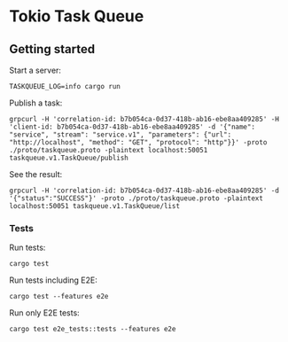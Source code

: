 # Tokio Task Queue

## Getting started
Start a server:
```
TASKQUEUE_LOG=info cargo run
```

Publish a task:
```
grpcurl -H 'correlation-id: b7b054ca-0d37-418b-ab16-ebe8aa409285' -H 'client-id: b7b054ca-0d37-418b-ab16-ebe8aa409285' -d '{"name": "service", "stream": "service.v1", "parameters": {"url": "http://localhost", "method": "GET", "protocol": "http"}}' -proto ./proto/taskqueue.proto -plaintext localhost:50051 taskqueue.v1.TaskQueue/publish
```

See the result:
```
grpcurl -H 'correlation-id: b7b054ca-0d37-418b-ab16-ebe8aa409285' -d '{"status":"SUCCESS"}' -proto ./proto/taskqueue.proto -plaintext localhost:50051 taskqueue.v1.TaskQueue/list
```

### Tests

Run tests:
```
cargo test
```

Run tests including E2E:
```
cargo test --features e2e
```

Run only E2E tests:
```
cargo test e2e_tests::tests --features e2e
```


